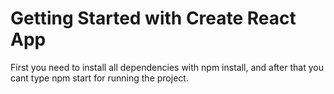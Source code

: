 # Getting Started with Create React App

First you need to install all dependencies with npm install, and after that you cant type npm start for running the project.
 
 
